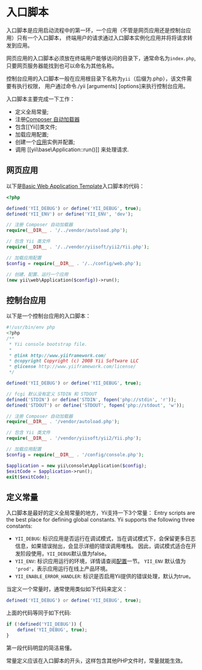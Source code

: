入口脚本
=============

入口脚本是应用启动流程中的第一环，一个应用（不管是网页应用还是控制台应用）只有一个入口脚本，
终端用户的请求通过入口脚本实例化应用并将将请求转发到应用。

网页应用的入口脚本必须放在终端用户能够访问的目录下，通常命名为`index.php`,只要网页服务器能找到也可以命名为其他名称。

控制台应用的入口脚本一般在应用根目录下名称为`yii`（后缀为.php），该文件需要有执行权限，
用户通过命令./yii <route> [arguments] [options]来执行控制台应用。

入口脚本主要完成一下工作：

* 定义全局常量;
* 注册[Composer 自动加载器](http://getcomposer.org/doc/01-basic-usage.md#autoloading)
* 包含[[Yii]]类文件;
* 加载应用配置;
* 创建一个[应用](structure-applications.md)实例并配置;
* 调用 [[yii\base\Application::run()]] 来处理请求.


## 网页应用 <a name="web-applications"></a>

以下是[Basic Web Application Template](start-installation.md)入口脚本的代码：

```php
<?php

defined('YII_DEBUG') or define('YII_DEBUG', true);
defined('YII_ENV') or define('YII_ENV', 'dev');

// 注册 Composer 自动加载器
require(__DIR__ . '/../vendor/autoload.php');

// 包含 Yii 类文件
require(__DIR__ . '/../vendor/yiisoft/yii2/Yii.php');

// 加载应用配置
$config = require(__DIR__ . '/../config/web.php');

// 创建、配置、运行一个应用
(new yii\web\Application($config))->run();
```


## 控制台应用 <a name="console-applications"></a>

以下是一个控制台应用的入口脚本：

```php
#!/usr/bin/env php
<?php
/**
 * Yii console bootstrap file.
 *
 * @link http://www.yiiframework.com/
 * @copyright Copyright (c) 2008 Yii Software LLC
 * @license http://www.yiiframework.com/license/
 */

defined('YII_DEBUG') or define('YII_DEBUG', true);

// fcgi 默认没有定义 STDIN 和 STDOUT
defined('STDIN') or define('STDIN', fopen('php://stdin', 'r'));
defined('STDOUT') or define('STDOUT', fopen('php://stdout', 'w'));

// 注册 Composer 自动加载器
require(__DIR__ . '/vendor/autoload.php');

// 包含 Yii 类文件
require(__DIR__ . '/vendor/yiisoft/yii2/Yii.php');

// 加载应用配置
$config = require(__DIR__ . '/config/console.php');

$application = new yii\console\Application($config);
$exitCode = $application->run();
exit($exitCode);
```


## 定义常量 <a name="defining-constants"></a>

入口脚本是最好的定义全局常量的地方，Yii支持一下3个常量：
Entry scripts are the best place for defining global constants. Yii supports the following three constants:

* `YII_DEBUG`: 标识应用是否运行在调试模式，当在调试模式下，会保留更多日志信息，如果错误抛出，会显示详细的错误调用堆栈。
  因此，调试模式适合在开发阶段使用，`YII_DEBUG`默认值为false。
* `YII_ENV`: 标识应用运行的环境，详情请查阅[配置](concept-configurations.md#environment-constants)一节。
  `YII_ENV` 默认值为 `'prod'`，表示应用运行在线上产品环境。
* `YII_ENABLE_ERROR_HANDLER`: 标识是否启用Yii提供的错误处理，默认为true。

当定义一个常量时，通常使用类似如下代码来定义：

```php
defined('YII_DEBUG') or define('YII_DEBUG', true);
```

上面的代码等同于如下代码:

```php
if (!defined('YII_DEBUG')) {
    define('YII_DEBUG', true);
}
```

第一段代码明显的简洁易懂。

常量定义应该在入口脚本的开头，这样包含其他PHP文件时，常量就能生效。
